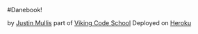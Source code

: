 #Danebook!

by [Justin Mullis](https://github.com/nonadmin)
part of [Viking Code School](http://www.vikingcodeschool.com/)
Deployed on [Heroku](https://calm-brushlands-7082.herokuapp.com)